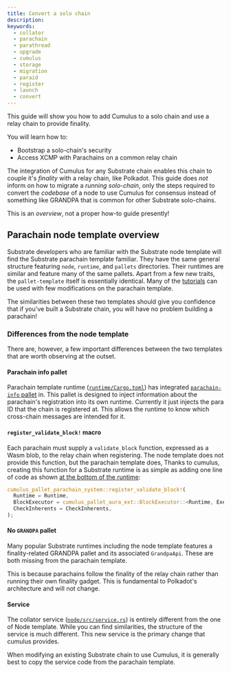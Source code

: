 ```yaml
---
title: Convert a solo chain
description:
keywords:
  - collator
  - parachain
  - parathread
  - upgrade
  - cumulus
  - storage
  - migration
  - paraid
  - register
  - launch
  - convert
---
```


This guide will show you how to add Cumulus to a solo chain and use a relay chain to provide finality.
  
You will learn how to:

- Bootstrap a solo-chain's security
- Access XCMP with Parachains on a common relay chain

The integration of Cumulus for any Substrate chain enables this chain to couple it's _finality_ with a
relay chain, like Polkadot. 
This guide does _not_ inform on how to migrate a _running solo-chain_, only the steps required to convert the _codebase_ of a node to use Cumulus for consensus instead of something like GRANDPA that is common for other Substrate solo-chains.

<!-- FIXME TODO WORK IN PROGRESS - NOT COMPLETE! -->

This is an _overview_, not a proper how-to guide presently!

## Parachain node template overview

Substrate developers who are familiar with the Substrate node template will find the Substrate parachain template familiar.
They have the same general structure featuring `node`, `runtime`, and `pallets` directories.
Their runtimes are similar and feature many of the same pallets. Apart from a few new traits, the `pallet-template` itself is essentially identical.
Many of the [tutorials](/tutorials/) can be used with few modifications on the parachain template.

The similarities between these two templates should give you confidence that if you've built a Substrate chain, you will have no problem building a parachain!

### Differences from the node template

There are, however, a few important differences between the two templates that are worth observing at the outset.

#### Parachain info pallet

Parachain template runtime ([`runtime/Cargo.toml`](https://github.com/substrate-developer-hub/substrate-parachain-template/blob/latest/runtime/Cargo.toml)) has integrated [`parachain-info` pallet](https://paritytech.github.io/cumulus/parachain_info/pallet/index.html) in.
This pallet is designed to inject information about the parachain's registration into its own runtime.
Currently it just injects the para ID that the chain is registered at.
This allows the runtime to know which cross-chain messages are intended for it.

#### `register_validate_block!` macro

Each parachain must supply a `validate_block` function, expressed as a Wasm blob, to the relay chain when registering.
The node template does not provide this function, but the parachain template does,
Thanks to cumulus, creating this function for a Substrate runtime is as simple as adding one line of code as shown [at the bottom of the runtime](https://github.com/substrate-developer-hub/substrate-parachain-template/blob/latest/runtime/src/lib.rs#L648-L652):

```rust
cumulus_pallet_parachain_system::register_validate_block!(
  Runtime = Runtime,
  BlockExecutor = cumulus_pallet_aura_ext::BlockExecutor::<Runtime, Executive>,
  CheckInherents = CheckInherents,
);
```

#### No `GRANDPA` pallet

Many popular Substrate runtimes including the node template features a finality-related GRANDPA pallet and its associated `GrandpaApi`.
These are both missing from the parachain template.

This is because parachains follow the finality of the relay chain rather than running their own finality gadget.
This is fundamental to Polkadot's architecture and will not change.

#### Service

The collator service ([`node/src/service.rs`](https://github.com/substrate-developer-hub/substrate-parachain-template/blob/latest/node/src/service.rs)) is entirely different from the one of Node template.
While you can find similarities, the structure of the service is much different.
This new service is the primary change that cumulus provides.

When modifying an existing Substrate chain to use Cumulus, it is generally best to copy the service code from the parachain template.
